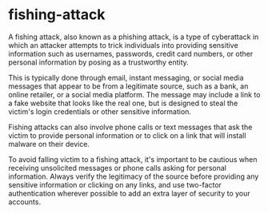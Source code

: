 # fishing-attack
A fishing attack, also known as a phishing attack, is a type of cyberattack in which an attacker attempts to trick individuals into providing sensitive information such as usernames, passwords, credit card numbers, or other personal information by posing as a trustworthy entity.

This is typically done through email, instant messaging, or social media messages that appear to be from a legitimate source, such as a bank, an online retailer, or a social media platform. The message may include a link to a fake website that looks like the real one, but is designed to steal the victim's login credentials or other sensitive information.

Fishing attacks can also involve phone calls or text messages that ask the victim to provide personal information or to click on a link that will install malware on their device.

To avoid falling victim to a fishing attack, it's important to be cautious when receiving unsolicited messages or phone calls asking for personal information. Always verify the legitimacy of the source before providing any sensitive information or clicking on any links, and use two-factor authentication wherever possible to add an extra layer of security to your accounts.
